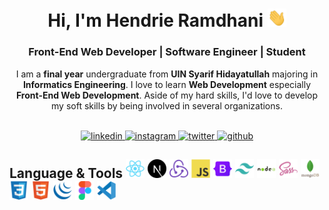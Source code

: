 <h1 align="center">Hi, I'm Hendrie Ramdhani <img src="https://raw.githubusercontent.com/ABSphreak/ABSphreak/master/gifs/Hi.gif" width="30px"></h1>
<h3 align="center">Front-End Web Developer | Software Engineer | Student</h3>

<p align="center">I am a <b>final year</b> undergraduate from <b>UIN Syarif Hidayatullah</b> majoring in <b>Informatics Engineering</b>. I love to learn <b>Web Development</b> especially <b>Front-End Web Development</b>.  Aside of my hard skills, I'd love to develop my soft skills by being involved in several organizations. </p>

<p align="center"><br/>
  <a href="https://www.linkedin.com/in/hendrieramdhani/">
    <img src="https://cdn1.iconfinder.com/data/icons/logotypes/32/square-linkedin-256.png" alt="linkedin" width="40px">
  </a>
  <a href="https://www.instagram.com/ramdhanihendrie/">
    <img src="https://cdn2.iconfinder.com/data/icons/social-media-applications/64/social_media_applications_3-instagram-256.png" alt="instagram" width="40px">
  </a>
  <a href="https://twitter.com/ramdhanihendrie">
    <img src="https://cdn2.iconfinder.com/data/icons/social-media-2285/512/1_Twitter3_colored_svg-256.png" alt="twitter" width="40px">
  </a>
  <a href="https://github.com/ramdhanihendrie">
    <img src="https://cdn4.iconfinder.com/data/icons/miu-black-social-2/60/github-256.png" alt="github" width="40px">
  </a>
 </p>
 
 <h2>Language & Tools
  <img src="https://raw.githubusercontent.com/devicons/devicon/1119b9f84c0290e0f0b38982099a2bd027a48bf1/icons/react/react-original.svg" alt="react" width="30px">
  <img src="https://raw.githubusercontent.com/devicons/devicon/1119b9f84c0290e0f0b38982099a2bd027a48bf1/icons/nextjs/nextjs-original.svg" alt="nextjs" width="30px">
  <img src="https://raw.githubusercontent.com/devicons/devicon/1119b9f84c0290e0f0b38982099a2bd027a48bf1/icons/redux/redux-original.svg" alt="redux" width="30px">
  <img src="https://raw.githubusercontent.com/devicons/devicon/1119b9f84c0290e0f0b38982099a2bd027a48bf1/icons/javascript/javascript-original.svg" alt="javascript" width="30px">
  <img src="https://raw.githubusercontent.com/devicons/devicon/1119b9f84c0290e0f0b38982099a2bd027a48bf1/icons/bootstrap/bootstrap-original.svg" alt="bootstrap" width="30px">
  <img src="https://raw.githubusercontent.com/devicons/devicon/1119b9f84c0290e0f0b38982099a2bd027a48bf1/icons/tailwindcss/tailwindcss-plain.svg" alt="tailwind" width="30px">
  <img src="https://raw.githubusercontent.com/devicons/devicon/1119b9f84c0290e0f0b38982099a2bd027a48bf1/icons/nodejs/nodejs-original-wordmark.svg" alt="nodejs" width="30px">
  <img src="https://raw.githubusercontent.com/devicons/devicon/1119b9f84c0290e0f0b38982099a2bd027a48bf1/icons/sass/sass-original.svg" alt="sass" width="30px">
  <img src="https://raw.githubusercontent.com/devicons/devicon/1119b9f84c0290e0f0b38982099a2bd027a48bf1/icons/mongodb/mongodb-original-wordmark.svg" alt="mongodb" width="30px">
  <img src="https://raw.githubusercontent.com/devicons/devicon/1119b9f84c0290e0f0b38982099a2bd027a48bf1/icons/css3/css3-original.svg" alt="css" width="30px">
  <img src="https://raw.githubusercontent.com/devicons/devicon/1119b9f84c0290e0f0b38982099a2bd027a48bf1/icons/html5/html5-original.svg" alt="html" width="30px">
  <img src="https://raw.githubusercontent.com/devicons/devicon/1119b9f84c0290e0f0b38982099a2bd027a48bf1/icons/jquery/jquery-original.svg" alt="jquery" width="30px">
  <img src="https://raw.githubusercontent.com/devicons/devicon/1119b9f84c0290e0f0b38982099a2bd027a48bf1/icons/figma/figma-original.svg" alt="figma" width="30px">
  <img src="https://raw.githubusercontent.com/devicons/devicon/1119b9f84c0290e0f0b38982099a2bd027a48bf1/icons/vscode/vscode-original.svg" alt="vscode" width="30px">
  
